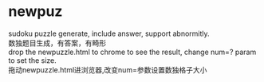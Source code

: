 # newpuz
sudoku puzzle generate, include answer, support abnormitly.
<br/>
数独题目生成，有答案，有畸形
<br/>
drop the newpuzzle.html to chrome to see the result, change num=? param to set the size.
<br/>
拖动newpuzzle.html进浏览器,改变num=参数设置数独格子大小
<br/>

<a href="www.5icoin.com/newpuzzle.html/?num=7"><a>
